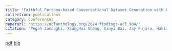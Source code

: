 ```yaml
---
title: "Faithful Persona-based Conversational Dataset Generation with Large Language Models"
collection: publications
category: Conferences
paperurl: 'https://aclanthology.org/2024.findings-acl.904/'
citation: 'Pegah Jandaghi, XiangHai Sheng, Xinyi Bai, Jay Pujara, Hakim Sidahmed'
---
```


[pdf](https://aclanthology.org/2024.findings-acl.904.pdf/)
[bib](https://aclanthology.org/2024.findings-acl.904.bib)



